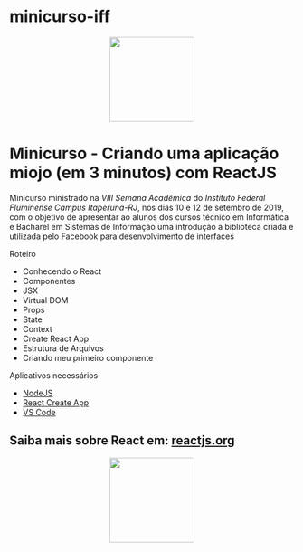 # minicurso-iff
<p align="center"><img src="https://user-images.githubusercontent.com/10419679/64785130-121da000-d542-11e9-9842-b102cadf6974.png" heigth="150" width="150"/></p>
<h1>Minicurso - Criando uma aplicação miojo (em 3 minutos) com ReactJS</h1>
<p>Minicurso ministrado na <em> VIII Semana Acadêmica </em> do <em>Instituto Federal Fluminense Campus Itaperuna-RJ</em>, nos dias 10 e 12 de setembro de 2019, com o objetivo de apresentar ao alunos dos cursos técnico em Informática e Bacharel em Sistemas de Informação uma introdução a biblioteca criada e utilizada pelo Facebook para desenvolvimento de interfaces</p>

Roteiro 
- Conhecendo o React
- Componentes
- JSX
- Virtual DOM
- Props
- State
- Context
- Create React App
- Estrutura de Arquivos
- Criando meu primeiro componente

Aplicativos necessários 
- <a href="https://nodejs.org/en/">NodeJS</a>
- <a href="https://github.com/facebook/create-react-app">React Create App</a>
- <a href="https://code.visualstudio.com/">VS Code</a>

<h2> Saiba mais sobre React em: <a href="https://reactjs.org/">reactjs.org</a> </h2>

<p align="center"><img src="https://user-images.githubusercontent.com/10419679/64784596-d6360b00-d540-11e9-8f80-8fac4d06ea40.png" height="150" width="150"/></p>
